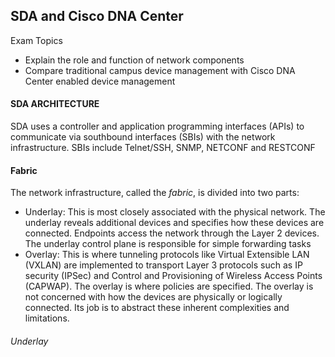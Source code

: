 ## SDA and Cisco DNA Center

Exam Topics
- Explain the role and function of network components
- Compare traditional campus device management with Cisco DNA Center enabled device management

#### SDA ARCHITECTURE 

SDA uses a controller and application programming interfaces (APIs) to communicate via southbound interfaces (SBIs) with the network infrastructure. SBIs include Telnet/SSH, SNMP, NETCONF and RESTCONF

#### Fabric

The network infrastructure, called the *fabric*, is divided into two parts:

* Underlay: This is most closely associated with the physical network. The underlay reveals additional devices and specifies how these devices are connected. Endpoints access the network through the Layer 2 devices. The underlay control plane is responsible for simple forwarding tasks
* Overlay: This is where tunneling protocols like Virtual Extensible LAN (VXLAN) are implemented to transport Layer 3 protocols such as IP security (IPSec) and Control and Provisioning of Wireless Access Points (CAPWAP). The overlay is where policies are specified. The overlay is not concerned with how the devices are physically or logically connected. Its job is to abstract these inherent complexities and limitations.

###### Underlay
